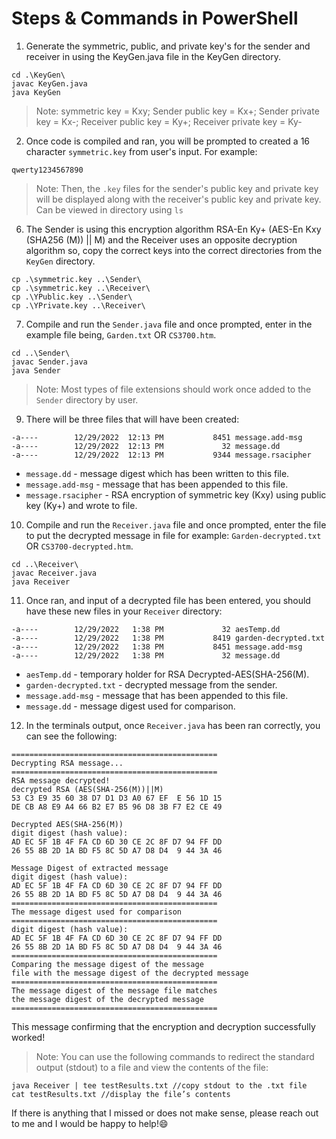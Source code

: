 # Steps & Commands in PowerShell
1) Generate the symmetric, public, and private key's for the sender and receiver in using the KeyGen.java file in the KeyGen directory.
```
cd .\KeyGen\
javac KeyGen.java
java KeyGen
```
> Note: symmetric key = Kxy; Sender public key = Kx+; Sender private key = Kx-; Receiver public key = Ky+; Receiver private key = Ky-

2) Once code is compiled and ran, you will be prompted to created a 16 character `symmetric.key` from user's input. For example:
```
qwerty1234567890
```
> Note: Then, the `.key` files for the sender's public key and private key will be displayed along with the receiver's public key and private key. Can be viewed in directory using `ls`

6) The Sender is using this encryption algorithm RSA-En Ky+ (AES-En Kxy (SHA256 (M)) || M) and the Receiver uses an opposite decryption algorithm so, copy the correct keys into the correct directories from the `KeyGen` directory.
```
cp .\symmetric.key ..\Sender\
cp .\symmetric.key ..\Receiver\
cp .\YPublic.key ..\Sender\
cp .\YPrivate.key ..\Receiver\
```

7) Compile and run the `Sender.java` file and once prompted, enter in the example file being, `Garden.txt` OR `CS3700.htm`.
```
cd ..\Sender\
javac Sender.java
java Sender
```
> Note: Most types of file extensions should work once added to the `Sender` directory by user.

9) There will be three files that will have been created:
```
-a----        12/29/2022  12:13 PM           8451 message.add-msg
-a----        12/29/2022  12:13 PM             32 message.dd
-a----        12/29/2022  12:13 PM           9344 message.rsacipher
```
- `message.dd` - message digest which has been written to this file.
- `message.add-msg` - message that has been appended to this file.
- `message.rsacipher` - RSA encryption of symmetric key (Kxy) using public key (Ky+) and wrote to file.

10) Compile and run the `Receiver.java` file and once prompted, enter the file to put the decrypted message in file for example: `Garden-decrypted.txt` OR `CS3700-decrypted.htm`.
```
cd ..\Receiver\
javac Receiver.java
java Receiver
```
11) Once ran, and input of a decrypted file has been entered, you should have these new files in your `Receiver` directory:
```
-a----        12/29/2022   1:38 PM             32 aesTemp.dd
-a----        12/29/2022   1:38 PM           8419 garden-decrypted.txt
-a----        12/29/2022   1:38 PM           8451 message.add-msg
-a----        12/29/2022   1:38 PM             32 message.dd
```
- `aesTemp.dd` - temporary holder for RSA Decrypted-AES(SHA-256(M).
- `garden-decrypted.txt` - decrypted message from the sender.
- `message.add-msg` - message that has been appended to this file.
- `message.dd` - message digest used for comparison.

12) In the terminals output, once `Receiver.java` has been ran correctly, you can see the following:
```
==============================================
Decrypting RSA message...
==============================================
RSA message decrypted!
decrypted RSA (AES(SHA-256(M))||M)
53 C3 E9 35 60 38 D7 D1 D3 A0 67 EF  E 56 1D 15
DE CB A8 E9 A4 66 B2 E7 B5 96 D8 3B F7 E2 CE 49

Decrypted AES(SHA-256(M))
digit digest (hash value):
AD EC 5F 1B 4F FA CD 6D 30 CE 2C 8F D7 94 FF DD
26 55 8B 2D 1A BD F5 8C 5D A7 D8 D4  9 44 3A 46

Message Digest of extracted message
digit digest (hash value):
AD EC 5F 1B 4F FA CD 6D 30 CE 2C 8F D7 94 FF DD
26 55 8B 2D 1A BD F5 8C 5D A7 D8 D4  9 44 3A 46
==============================================
The message digest used for comparison
==============================================
digit digest (hash value):
AD EC 5F 1B 4F FA CD 6D 30 CE 2C 8F D7 94 FF DD
26 55 8B 2D 1A BD F5 8C 5D A7 D8 D4  9 44 3A 46
==============================================
Comparing the message digest of the message
file with the message digest of the decrypted message
==============================================
The message digest of the message file matches
the message digest of the decrypted message
==============================================
```
This message confirming that the encryption and decryption successfully worked!

> Note: You can use the following commands to redirect the standard output (stdout) to a file and view the contents of the file:
```
java Receiver | tee testResults.txt //copy stdout to the .txt file
cat testResults.txt //display the file’s contents
```
If there is anything that I missed or does not make sense, please reach out to me and I would be happy to help!😄
